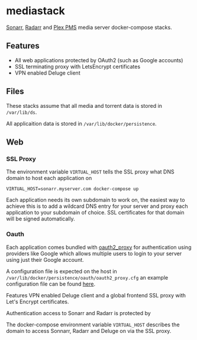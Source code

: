 # mediastack

[Sonarr](https://hub.docker.com/r/linuxserver/sonarr/), [Radarr](https://hub.docker.com/r/linuxserver/radarr/) and [Plex PMS](https://hub.docker.com/r/plexinc/pms-docker/) media server docker-compose stacks. 

## Features

  - All web applications protected by OAuth2 (such as Google accounts)
  - SSL terminating proxy with LetsEncrypt certificates
  - VPN enabled Deluge client
  
## Files

These stacks assume that all media and torrent data is stored in `/var/lib/ds`.

All applicaition data is stored in `/var/lib/docker/persistence`.
  
## Web

### SSL Proxy

The environment variable `VIRTUAL_HOST` tells the SSL proxy what DNS domain to host each application on

```
VIRTUAL_HOST=sonarr.myserver.com docker-compose up
```

Each application needs its own subdomain to work on, the easiest way to achieve this is to add a wildcard DNS entry for your server and proxy each application to your subdomain of choice. SSL certificates for that domain will be signed automatically.

### Oauth

Each application comes bundled with [oauth2_proxy](https://hub.docker.com/r/a5huynh/oauth2_proxy/) for authentication using providers like Google which allows multiple users to login to your server using just their Google account.

A configuration file is expected on the host in `/var/lib/docker/persistence/oauth/oauth2_proxy.cfg` an example configuration file can be found [here](https://github.com/bitly/oauth2_proxy/blob/master/contrib/oauth2_proxy.cfg.example).


Features VPN enabled Deluge client and a global frontend SSL proxy with Let's Encrypt certificates.

Authentication access to Sonarr and Radarr is protected by 

The docker-compose environment variable `VIRTUAL_HOST` describes the domain to access Sonnarr, Radarr and Deluge on via the SSL proxy.
